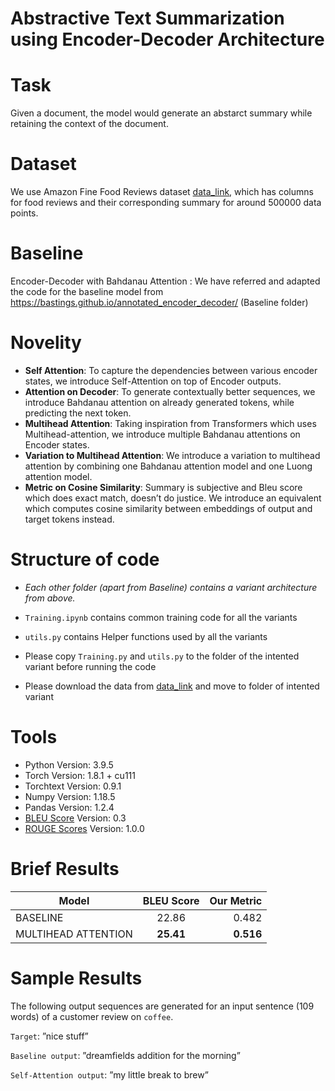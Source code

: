 # Abstractive Text Summarization using Encoder-Decoder Architecture

# Task
Given a document, the model would generate an abstarct summary while retaining the context of the document.

# Dataset
We use Amazon Fine Food Reviews dataset [data_link](https://www.kaggle.com/snap/amazon-fine-food-reviews), which has columns for food reviews and their corresponding summary for around 500000 data points.

# Baseline
Encoder-Decoder with Bahdanau Attention : We have referred and adapted the code for the baseline model from https://bastings.github.io/annotated_encoder_decoder/ (Baseline folder)

# Novelity
- **Self Attention**: To capture the dependencies between various encoder states, we introduce Self-Attention on top of Encoder outputs.
- **Attention on Decoder**: To generate contextually better sequences, we introduce Bahdanau attention on already generated tokens, while predicting the next token.
- **Multihead Attention**: Taking inspiration from Transformers which uses Multihead-attention, we introduce multiple Bahdanau attentions on Encoder states.
- **Variation to Multihead Attention**: We introduce a variation to multihead attention by combining one Bahdanau attention model and one Luong attention model.
- **Metric on Cosine Similarity**: Summary is subjective and Bleu score which does exact match, doesn’t do justice. We introduce an equivalent which computes cosine similarity between embeddings of output and target tokens instead.



# Structure of code
- *Each other folder (apart from Baseline) contains a variant architecture from above.*

- `Training.ipynb` contains common training code for all the variants

- `utils.py` contains Helper functions used by all the variants

- Please copy `Training.py` and `utils.py` to the folder of the intented variant before running the code

- Please download the data from [data_link](https://www.kaggle.com/snap/amazon-fine-food-reviews) and move to folder of intented variant

# Tools
- Python Version: 3.9.5
- Torch Version: 1.8.1 + cu111
- Torchtext Version: 0.9.1
- Numpy Version: 1.18.5
- Pandas Version: 1.2.4
- [BLEU Score](https://pypi.org/project/bleu/) Version: 0.3
- [ROUGE Scores](https://pypi.org/project/rouge/) Version: 1.0.0

# Brief Results
| Model        | BLEU Score           | Our Metric  |
| ------------- |:-------------:| -----:|
| BASELINE      | 22.86 | 0.482 |
| MULTIHEAD ATTENTION   | **25.41**      |   **0.516** |

# Sample Results
The following output sequences are generated for an input sentence (109 words) of a customer review on `coffee`.

`Target`: ”nice stuff”

`Baseline output`: ”dreamfields addition for the morning”

`Self-Attention output`: ”my little break to brew”

